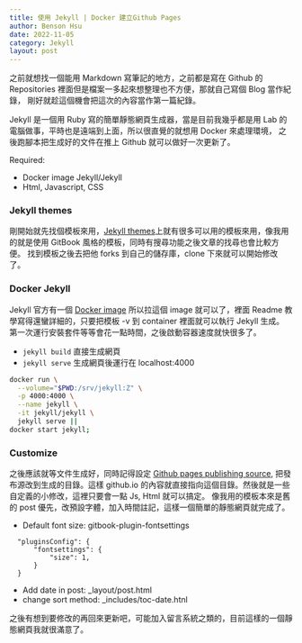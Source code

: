 ```yaml
---
title: 使用 Jekyll | Docker 建立Github Pages
author: Benson Hsu
date: 2022-11-05
category: Jekyll
layout: post
---
```


之前就想找一個能用 Markdown 寫筆記的地方，之前都是寫在 Github 的 Repositories 裡面但是檔案一多起來想整理也不方便，那就自己寫個 Blog 當作紀錄，
剛好就趁這個機會把這次的內容當作第一篇紀錄。

Jekyll 是一個用 Ruby 寫的簡單靜態網頁生成器，當是目前我幾乎都是用 Lab 的電腦做事，平時也是遠端到上面，所以很直覺的就想用 Docker 來處理環境，
之後跑腳本把生成好的文件在推上 Github 就可以做好一次更新了。

Required:
- Docker image Jekyll/Jekyll
- Html, Javascript, CSS

### Jekyll themes

剛開始就先找個模板來用，[Jekyll themes]上就有很多可以用的模板來用，像我用的就是使用 GitBook 風格的模板，同時有搜尋功能之後文章的找尋也會比較方便。
找到模板之後去把他 forks 到自己的儲存庫，clone 下來就可以開始修改了。

### Docker Jekyll

Jekyll 官方有一個 [Docker image] 所以拉這個 image 就可以了，裡面 Readme 教學寫得還蠻詳細的，只要把模板 -v 到 container 裡面就可以執行 Jekyll 生成。
第一次運行安裝套件等等會花一點時間，之後啟動容器速度就快很多了。

- `jekyll build` 直接生成網頁
- `jekyll serve` 生成網頁後運行在 localhost:4000 

```bash
docker run \
  --volume="$PWD:/srv/jekyll:Z" \
  -p 4000:4000 \
  --name jekyll \
  -it jekyll/jekyll \
  jekyll serve ||
docker start jekyll;
```

### Customize

之後應該就等文件生成好，同時記得設定 [Github pages publishing source], 把發布源改到生成的目錄。這樣 github.io 
的內容就直接指向這個目錄。然後就是一些自定義的小修改，這裡只要會一點 Js, Html 就可以搞定。
像我用的模板本來是舊的 post 優先，改預設字體，加入時間註記，這樣一個簡單的靜態網頁就完成了。

- Default font size: gitbook-plugin-fontsettings

```
  "pluginsConfig": {
      "fontsettings": {
          "size": 1,
      }
  }
```

- Add date in post: _layout/post.html
- change sort method: _includes/toc-date.htnl

之後有想到要修改的再回來更新吧，可能加入留言系統之類的，目前這樣的一個靜態網頁我就很滿意了。

[Jekyll themes]: http://jekyllthemes.org/
[Docker image]: https://hub.docker.com/r/jekyll/jekyll/
[Github pages publishing source]: https://docs.github.com/en/pages/getting-started-with-github-pages/configuring-a-publishing-source-for-your-github-pages-site
